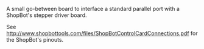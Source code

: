 A small go-between board to interface a standard parallel port with a ShopBot's stepper driver board.

See http://www.shopbottools.com/files/ShopBotControlCardConnections.pdf for the ShopBot's pinouts.
